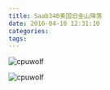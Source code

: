 ```yaml
---
title: Saab340美国旧金山降落
date: 2016-04-10 12:31:10
categories:
tags:
---
```



![cpuwolf](/images/data/attachment/201604/10/202959et5da8oorpdaatzb.jpg)

![cpuwolf](/images/data/attachment/201604/10/203049zqz16sp6o1olzi02.jpg)

